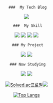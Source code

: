 <div align="center">
     
     ###  My Tech Blog
     
  <a href="https://medium.com/@chemicode"><img src="https://img.shields.io/badge/Medium-000000?style=flat-square&logo=medium&logoColor=white"/></a>
    
     ###  My Skill
  <img src="https://img.shields.io/badge/Amazon AWS-FF9900?style=flat-square&logo=Amazon AWS&logoColor=white"/>
  <img src="https://img.shields.io/badge/Python-3776AB?style=flat-square&logo=Python&logoColor=white"/>
  <img src="https://img.shields.io/badge/Numpy-013243?style=flat-square&logo=Numpy&logoColor=white"/>
  <img src="https://img.shields.io/badge/pandas-150458?style=flat-square&logo=pandas&logoColor=white"/>
     
     ### My Project
     
  <img src="https://img.shields.io/badge/MySQL-4479A1?style=flat-square&logo=MySQL&logoColor=white"/></a>
  <img src="https://img.shields.io/badge/Spring-6DB33F?style=flat-square&logo=Spring&logoColor=white"/></a>
       
     ### Now Studying
     
  <img src="https://img.shields.io/badge/Docker-2496ED?style=flat-square&logo=Docker&logoColor=white"/></a>
  <img src="https://img.shields.io/badge/Kubernetes-326CE5?style=flat-square&logo=Kubernetes&logoColor=hite"/></a>
     
[![Solved.ac프로필](http://mazassumnida.wtf/api/v2/generate_badge?boj=joje1003)](https://solved.ac/joje1003)<img src="http://mazandi.herokuapp.com/api?handle={joje1003}&theme=cold"/></a>
   
[![Top Langs](https://github-readme-stats.vercel.app/api/top-langs/?username=HandmadeCloud)](https://github.com/HandmadeCloud/github-readme-stats)</a>
   

</div>
